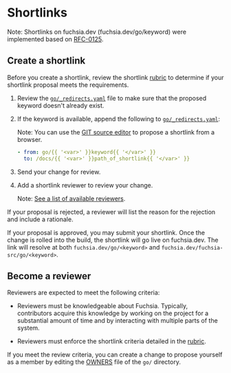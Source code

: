 # Shortlinks

Note: Shortlinks on fuchsia.dev (fuchsia.dev/go/keyword) were implemented
based on [RFC-0125][RFC-0125].

## Create a shortlink

Before you create a shortlink, review the shortlink [rubric] to determine if
your shortlink proposal meets the requirements.

1. Review the [`go/_redirects.yaml`][redirects-file] file to
   make sure that the proposed keyword doesn't already exist.
1. If the keyword is available, append the following to
   [`go/_redirects.yaml`][redirects-file]:

   Note: You can use the [GIT source editor][git-source-editor] to propose a
   shortlink from a browser.

   ```yaml
   - from: go/{{ '<var>' }}keyword{{ '</var>' }}
     to: /docs/{{ '<var>' }}path_of_shortlink{{ '</var>' }}
   ```

1. Send your change for review.
1. Add a shortlink reviewer to review your change.

   Note: [See a list of available reviewers][OWNERS-cs].

If your proposal is rejected, a reviewer will list the reason for the
rejection and include a rationale.

If your proposal is approved, you may submit your shortlink. Once the change
is rolled into the build, the shortlink will go live on fuchsia.dev. The link
will resolve at both `fuchsia.dev/go/<keyword>` and
`fuchsia.dev/fuchsia-src/go/<keyword>`.

## Become a reviewer

Reviewers are expected to meet the following criteria:

 * Reviewers must be knowledgeable about Fuchsia. Typically,
   contributors acquire this knowledge by working on the project for a
   substantial amount of time and by interacting with multiple parts of the
   system.

 * Reviewers must enforce the shortlink criteria detailed in the [rubric].

If you meet the review criteria, you can create a change to propose yourself
as a member by editing the [OWNERS] file of the `go/` directory.


[git-source-editor]: https://ci.android.com/edit?repo=fuchsia/fuchsia/main&file=docs/go/_redirects.yaml
[redirects-file]: https://cs.opensource.google/fuchsia/fuchsia/+/main:docs/go/_redirects.yaml
[RFC-0125]: contribute/governance/rfcs/0125_shortlink_fuchsia_dev.md
[rubric]: contribute/docs/shortlinks/rubric.md
[OWNERS]: https://ci.android.com/edit?repo=fuchsia/fuchsia/main&file=docs/go/OWNERS
[OWNERS-cs]: https://cs.opensource.google/fuchsia/fuchsia/+/main:docs/go/OWNERS